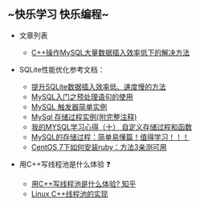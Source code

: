 ~快乐学习 快乐编程~
------------
* 文章列表
	* [C++操作MySQL大量数据插入效率低下的解决方法](https://github.com/tycao/tycao.github.io/blob/master/Test_MySQL_Performance.md)<br />






* SQLite性能优化参考文档：
	* [提升SQLite数据插入效率低、速度慢的方法](http://blog.csdn.net/majiakun1/article/details/46607163)
	* [MySQL入门之预处理语句的使用](http://blog.csdn.net/lzjsqn/article/details/54410127)
	* [MySQL 触发器简单实例](https://www.cnblogs.com/nicholas_f/archive/2009/09/22/1572050.html)<br />
	* [MySql 存储过程实例(附完整注释)](http://www.cnblogs.com/zhuawang/p/4185302.html)<br />
	* [我的MYSQL学习心得（十） 自定义存储过程和函数](https://www.cnblogs.com/lyhabc/p/3793524.html)<br />
	* [MySQL的存储过程：简单易懂篇！值得学习！！！](https://www.cnblogs.com/chenpi/p/5136483.html)<br />
	* [CentOS 7下如何安装ruby：方法3亲测可用](https://www.cnblogs.com/ding2016/p/7903147.html)<br />
	
* 用C++写线程池是什么体验 :question:
	* [用C++写线程池是什么体验? 知乎](https://www.zhihu.com/question/27908489)<br />
	* [Linux C++线程池的实现](https://blog.csdn.net/zhoubl668/article/details/8927090)<br />
